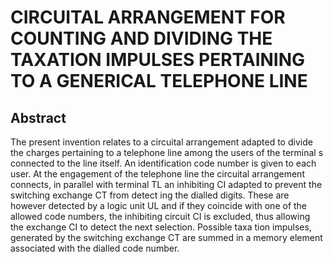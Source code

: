 # CIRCUITAL ARRANGEMENT FOR COUNTING AND DIVIDING THE TAXATION IMPULSES PERTAINING TO A GENERICAL TELEPHONE LINE

## Abstract
The present invention relates to a circuital arrangement adapted to divide the charges pertaining to a telephone line among the users of the terminal s connected to the line itself. An identification code number is given to each user. At the engagement of the telephone line the circuital arrangement connects, in parallel with terminal TL an inhibiting CI adapted to prevent the switching exchange CT from detect ing the dialled digits. These are however detected by a logic unit UL and if they coincide with one of the allowed code numbers, the inhibiting circuit CI is excluded, thus allowing the exchange CI to detect the next selection. Possible taxa tion impulses, generated by the switching exchange CT are summed in a memory element associated with the dialled code number.